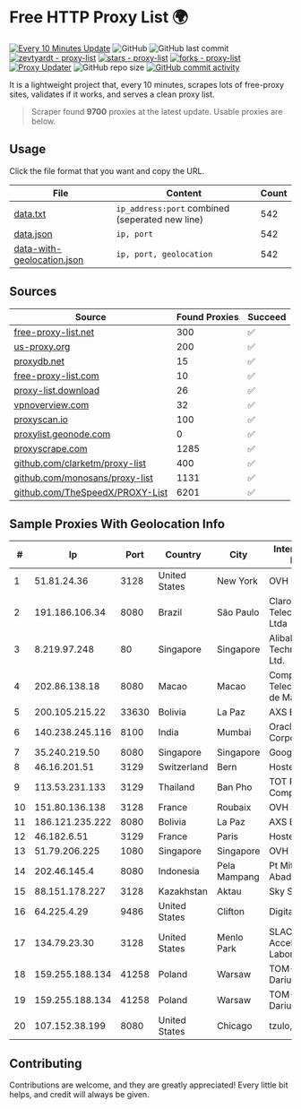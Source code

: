 
# Free HTTP Proxy List 🌍

[![Every 10 Minutes Update](https://github.com/mertguvencli/http-proxy-list/actions/workflows/main.yml/badge.svg?branch=main)](https://github.com/mertguvencli/http-proxy-list/actions/workflows/main.yml)
![GitHub](https://img.shields.io/github/license/mertguvencli/http-proxy-list)
![GitHub last commit](https://img.shields.io/github/last-commit/mertguvencli/http-proxy-list)
[![zevtyardt - proxy-list](https://img.shields.io/static/v1?label=zevtyardt&message=proxy-list&color=blue&logo=github)](https://github.com/zevtyardt/proxy-list "Go to GitHub repo")
[![stars - proxy-list](https://img.shields.io/github/stars/zevtyardt/proxy-list?style=social)](https://github.com/zevtyardt/proxy-list)
[![forks - proxy-list](https://img.shields.io/github/forks/zevtyardt/proxy-list?style=social)](https://github.com/zevtyardt/proxy-list)
[![Proxy Updater](https://github.com/zevtyardt/proxy-list/workflows/Proxy%20Updater/badge.svg)](https://github.com/zevtyardt/proxy-list/actions?query=workflow:"Proxy+Updater")
![GitHub repo size](https://img.shields.io/github/repo-size/zevtyardt/proxy-list)
[![GitHub commit activity](https://img.shields.io/github/commit-activity/m/zevtyardt/proxy-list?logo=commits)](https://github.com/zevtyardt/proxy-list/commits/main)

It is a lightweight project that, every 10 minutes, scrapes lots of free-proxy sites, validates if it works, and serves a clean proxy list.

> Scraper found **9700** proxies at the latest update. Usable proxies are below.

## Usage

Click the file format that you want and copy the URL.

|File|Content|Count|
|----|-------|-----|
|[data.txt](https://raw.githubusercontent.com/mertguvencli/http-proxy-list/main/proxy-list/data.txt)|`ip_address:port` combined (seperated new line)|542|
|[data.json](https://raw.githubusercontent.com/mertguvencli/http-proxy-list/main/proxy-list/data.json)|`ip, port`|542|
|[data-with-geolocation.json](https://raw.githubusercontent.com/mertguvencli/http-proxy-list/main/proxy-list/data-with-geolocation.json)|`ip, port, geolocation`|542|

## Sources

|Source|Found Proxies|Succeed|
|------|-------------|-------|
|[free-proxy-list.net](https://free-proxy-list.net)|300|✅|
|[us-proxy.org](https://www.us-proxy.org)|200|✅|
|[proxydb.net](http://proxydb.net)|15|✅|
|[free-proxy-list.com](https://free-proxy-list.com/?page=&port=&type%5B%5D=http&type%5B%5D=https&up_time=0&search=Search)|10|✅|
|[proxy-list.download](https://www.proxy-list.download/HTTP)|26|✅|
|[vpnoverview.com](https://vpnoverview.com/privacy/anonymous-browsing/free-proxy-servers)|32|✅|
|[proxyscan.io](https://www.proxyscan.io)|100|✅|
|[proxylist.geonode.com](https://proxylist.geonode.com/api/proxy-list?limit=300&page=1&sort_by=lastChecked&sort_type=desc&protocols=http,https)|0|✅|
|[proxyscrape.com](https://api.proxyscrape.com/v2/?request=displayproxies&protocol=http&timeout=10000&country=all&ssl=all&anonymity=all)|1285|✅|
|[github.com/clarketm/proxy-list](https://raw.githubusercontent.com/clarketm/proxy-list/master/proxy-list-raw.txt)|400|✅|
|[github.com/monosans/proxy-list](https://raw.githubusercontent.com/monosans/proxy-list/main/proxies/http.txt)|1131|✅|
|[github.com/TheSpeedX/PROXY-List](https://raw.githubusercontent.com/TheSpeedX/PROXY-List/master/http.txt)|6201|✅|


## Sample Proxies With Geolocation Info

|#|Ip|Port|Country|City|Internet Service Provider|
|-|--|----|-------|----|-------------------------|
|1|51.81.24.36|3128|United States|New York|OVH US LLC|
|2|191.186.106.34|8080|Brazil|São Paulo|Claro NXT Telecomunicacoes Ltda|
|3|8.219.97.248|80|Singapore|Singapore|Alibaba (US) Technology Co., Ltd.|
|4|202.86.138.18|8080|Macao|Macao|Companhia de Telecomunicacoes de Macau|
|5|200.105.215.22|33630|Bolivia|La Paz|AXS Bolivia S. A.|
|6|140.238.245.116|8100|India|Mumbai|Oracle Corporation|
|7|35.240.219.50|8080|Singapore|Singapore|Google LLC|
|8|46.16.201.51|3129|Switzerland|Bern|Hosteur SA|
|9|113.53.231.133|3129|Thailand|Ban Pho|TOT Public Company Limited|
|10|151.80.136.138|3128|France|Roubaix|OVH SAS|
|11|186.121.235.222|8080|Bolivia|La Paz|AXS Bolivia S. A.|
|12|46.182.6.51|3129|France|Paris|Hosteur SAS|
|13|51.79.206.225|1080|Singapore|Singapore|OVH SAS|
|14|202.46.145.4|8080|Indonesia|Pela Mampang|Pt Mithaharum Abadi|
|15|88.151.178.227|3128|Kazakhstan|Aktau|Sky Silk|
|16|64.225.4.29|9486|United States|Clifton|DigitalOcean, LLC|
|17|134.79.23.30|3128|United States|Menlo Park|SLAC National Accelerator Laboratory|
|18|159.255.188.134|41258|Poland|Warsaw|TOM-NET s.c. Dariusz Koper|
|19|159.255.188.134|41258|Poland|Warsaw|TOM-NET s.c. Dariusz Koper|
|20|107.152.38.199|8080|United States|Chicago|tzulo, inc.|



## Contributing

Contributions are welcome, and they are greatly appreciated! Every
little bit helps, and credit will always be given.

